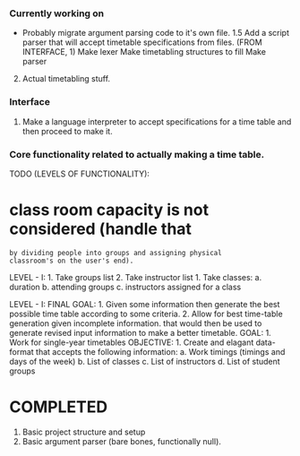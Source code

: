 ### Currently working on
  - Probably migrate argument parsing code to it's own file.
  1.5 Add a script parser that will accept timetable specifications from files. (FROM INTERFACE, 1)
    Make lexer
    Make timetabling structures to fill
    Make parser
  2. Actual timetabling stuff. 

### Interface
1. Make a language interpreter to accept specifications for a time table and then proceed to make it.

### Core functionality related to actually making a time table.

TODO (LEVELS OF FUNCTIONALITY):

  # class room capacity is not considered (handle that 
    by dividing people into groups and assigning physical 
    classroom's on the user's end).

  LEVEL - I:
    1. Take groups list
    2. Take instructor list 
    1. Take classes:
      a. duration
      b. attending groups
      c. instructors assigned for a class

  LEVEL - I:
    FINAL GOAL:
      1. Given some information then generate the best possible time table
         according to some criteria.
      2. Allow for best time-table generation given incomplete information.
         that would then be used to generate revised input information to make
         a better timetable.
    GOAL: 
      1. Work for single-year timetables
    OBJECTIVE:
      1. Create and elagant data-format
         that accepts the following information:
          a. Work timings (timings and days of the week)
          b. List of classes
          c. List of instructors
          d. List of student groups

# COMPLETED
  1. Basic project structure and setup
  2. Basic argument parser (bare bones, functionally null).

